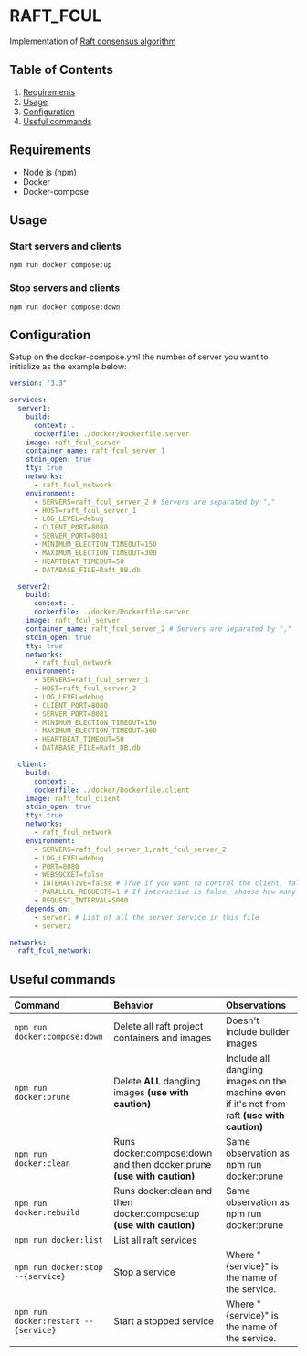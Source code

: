 # RAFT_FCUL

Implementation of [Raft consensus algorithm](https://raft.github.io/)

## Table of Contents

1. [Requirements](##requirements)
2. [Usage](##usage)
3. [Configuration](##configuration)
4. [Useful commands](##useful-commands)

## Requirements

- Node js (npm)
- Docker
- Docker-compose

## Usage

### Start servers and clients

```
npm run docker:compose:up
```

### Stop servers and clients

```
npm run docker:compose:down
```

## Configuration

Setup on the docker-compose.yml the number of server you want to initialize as the example below:

```yaml
version: "3.3"

services:
  server1:
    build:
      context: .
      dockerfile: ./docker/Dockerfile.server
    image: raft_fcul_server
    container_name: raft_fcul_server_1
    stdin_open: true
    tty: true
    networks:
      - raft_fcul_network
    environment:
      - SERVERS=raft_fcul_server_2 # Servers are separated by ","
      - HOST=raft_fcul_server_1
      - LOG_LEVEL=debug
      - CLIENT_PORT=8080
      - SERVER_PORT=8081
      - MINIMUM_ELECTION_TIMEOUT=150
      - MAXIMUM_ELECTION_TIMEOUT=300
      - HEARTBEAT_TIMEOUT=50
      - DATABASE_FILE=Raft_DB.db

  server2:
    build:
      context: .
      dockerfile: ./docker/Dockerfile.server
    image: raft_fcul_server
    container_name: raft_fcul_server_2 # Servers are separated by ","
    stdin_open: true
    tty: true
    networks:
      - raft_fcul_network
    environment:
      - SERVERS=raft_fcul_server_1
      - HOST=raft_fcul_server_2
      - LOG_LEVEL=debug
      - CLIENT_PORT=8080
      - SERVER_PORT=8081
      - MINIMUM_ELECTION_TIMEOUT=150
      - MAXIMUM_ELECTION_TIMEOUT=300
      - HEARTBEAT_TIMEOUT=50
      - DATABASE_FILE=Raft_DB.db

  client:
    build:
      context: .
      dockerfile: ./docker/Dockerfile.client
    image: raft_fcul_client
    stdin_open: true
    tty: true
    networks:
      - raft_fcul_network
    environment:
      - SERVERS=raft_fcul_server_1,raft_fcul_server_2
      - LOG_LEVEL=debug
      - PORT=8080
      - WEBSOCKET=false
      - INTERACTIVE=false # True if you want to control the client, false if you want an automatic client
      - PARALLEL_REQUESTS=1 # If interactive is false, choose how many automatic client exists (number of threads)
      - REQUEST_INTERVAL=5000
    depends_on:
      - server1 # List of all the server service in this file
      - server2

networks:
  raft_fcul_network:
```

## Useful commands

| Command                              | Behavior                                                              | Observations                                                                                 |
| :----------------------------------- | :-------------------------------------------------------------------- | :------------------------------------------------------------------------------------------- |
| `npm run docker:compose:down`        | Delete all raft project containers and images                         | Doesn't include builder images                                                               |
| `npm run docker:prune`               | Delete **ALL** dangling images **(use with caution)**                 | Include all dangling images on the machine even if it's not from raft **(use with caution)** |
| `npm run docker:clean`               | Runs docker:compose:down and then docker:prune **(use with caution)** | Same observation as npm run docker:prune                                                     |
| `npm run docker:rebuild`             | Runs docker:clean and then docker:compose:up **(use with caution)**   | Same observation as npm run docker:prune                                                     |
| `npm run docker:list`                | List all raft services                                                |                                                                                              |
| `npm run docker:stop --{service}`    | Stop a service                                                        | Where "{service}" is the name of the service.                                                |
| `npm run docker:restart --{service}` | Start a stopped service                                               | Where "{service}" is the name of the service.                                                |
